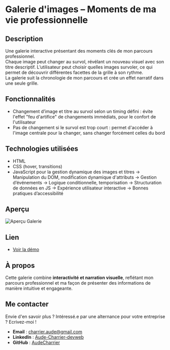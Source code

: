 # Galerie d'images – Moments de ma vie professionnelle

## Description
Une galerie interactive présentant des moments clés de mon parcours professionnel.  
Chaque image peut changer au survol, révélant un nouveau visuel avec son titre descriptif.
L’utilisateur peut choisir quelles images survoler, ce qui permet de découvrir différentes facettes de la grille à son rythme.  
La galerie suit la chronologie de mon parcours et crée un effet narratif dans une seule grille.

## Fonctionnalités
- Changement d’image et titre au survol selon un timing défini : évite l'effet "feu d'artifice" de changements immédiats, pour le confort de l'utilisateur
- Pas de changement si le survol est trop court : permet d'accéder à l'image centrale pour la changer, sans changer forcément celles du bord

## Technologies utilisées
- HTML
- CSS (hover, transitions)
- JavaScript pour la gestion dynamique des images et titres
    → Manipulation du DOM, modification dynamique d'attributs
    → Gestion d’événements
    → Logique conditionnelle, temporisation
    → Structuration de données en JS
    → Expérience utilisateur interactive
    → Bonnes pratiques d’accessibilité
    
## Aperçu
![Aperçu Galerie](./images/galerie.webp)

## Lien
- [Voir la démo](https://audecharrier.github.io/Portfolio/projets/galerie/galerieimages.html)

## À propos
Cette galerie combine **interactivité et narration visuelle**, reflétant mon parcours professionnel et ma façon de présenter des informations de manière intuitive et engageante.

## Me contacter
Envie d'en savoir plus ? Intéressé.e par une alternance pour votre entreprise ? Ecrivez-moi !
- **Email** : [charrier.aude@gmail.com](mailto:charrier.aude@gmail.com)  
- **LinkedIn** : [Aude-Charrier-devweb](https://www.linkedin.com/in/aude-charrier-devweb/)  
- **GitHub** : [AudeCharrier](https://github.com/AudeCharrier/)
